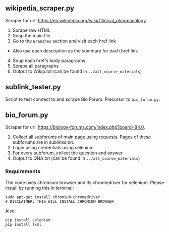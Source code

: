 ## wikipedia_scraper.py
Scraper for url: https://en.wikipedia.org/wiki/Clinical_pharmacology.
1. Scrape raw HTML
2. Soup the main file
3. Go to the `Branches` section and visit each href link
- Also use each description as the summary for each href link
4. Soup each href's body paragraphs
5. Scrape all paragraphs
6. Output to Wikip.txt (can be found in `../all_course_materials`)


## sublink_tester.py
Script to test connect to and scrape Bio Forum.
Precursor to `bio_forum.py`.


## bio_forum.py
Scraper for url: https://biology-forums.com/index.php?board=84.0.
1. Collect all subforums of main page using requests. Pages of these subforums are in sublinks.txt.
2. Login using credentials using selenium
3. For every subforum, collect the question and answer
4. Output to QNA.txt (can be found in `../all_course_materials`)

### Requirements
The code uses chromium browser and its chromedriver for selenium. Please install by running this in terminal:
```
sudo apt-get install chromium-chromedriver
# DISCLAIMER: THIS WILL INSTALL CHROMIUM BROWSER
```
Also: 
```
pip install selenium
pip install lxml
```
